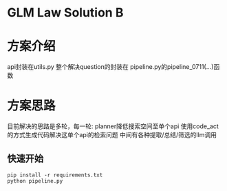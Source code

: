 # GLM Law Solution B

# 方案介绍

api封装在utils.py
整个解决question的封装在 pipeline.py的pipeline_0711(...)函数

# 方案思路

目前解决的思路是多轮，每一轮:
planner降低搜索空间至单个api
使用code_act的方式生成代码解决这单个api的检索问题
中间有各种提取/总结/筛选的llm调用

## 快速开始

```shell
pip install -r requirements.txt
python pipeline.py
```